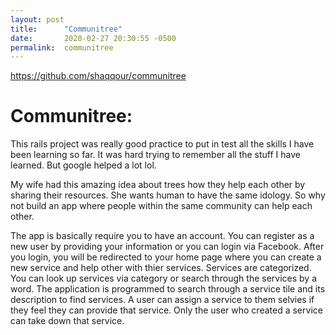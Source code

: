 ```yaml
---
layout: post
title:      "Communitree"
date:       2020-02-27 20:30:55 -0500
permalink:  communitree
---
```


https://github.com/shaqqour/communitree

# Communitree:
This rails project was really good practice to put in test all the skills I have been learning so far. It was hard trying to remember all the stuff I have learned. But google helped a lot lol.

My wife had this amazing idea about trees how they help each other by sharing their resources. She wants human to have the same idology. So why not build an app where people within the same community can help each other.

The app is basically require you to have an account. You can register as a new user by providing your information or you can login via Facebook. After you login, you will be redirected to your home page where you can create a new service and help other with thier services. Services are categorized. You can look up services via category or search through the services by a word. The application is programmed to search through a service tile and its description to find services. A user can assign a service to them selvies if they feel they can provide that service. Only the user who created a service can take down that service.
